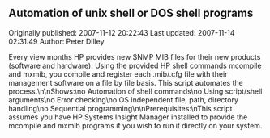 ## Automation of unix shell or DOS shell programs

Originally published: 2007-11-12 20:22:43
Last updated: 2007-11-14 02:31:49
Author: Peter Dilley

Every view months HP provides new SNMP MIB files for their new products (software and hardware). Using the provided HP shell commands mcompile and mxmib, you compile and register each .mib/.cfg file with their management software on a file by file basis. This script automates the process.\n\nShows:\no Automation of shell commands\no Using script/shell arguments\no Error checking\no OS independent file, path, directory handling\no Sequential programming\n\nPrerequisites:\nThis script assumes you have HP Systems Insight Manager installed to provide the mcompile and mxmib programs if you wish to run it directly on your system.
